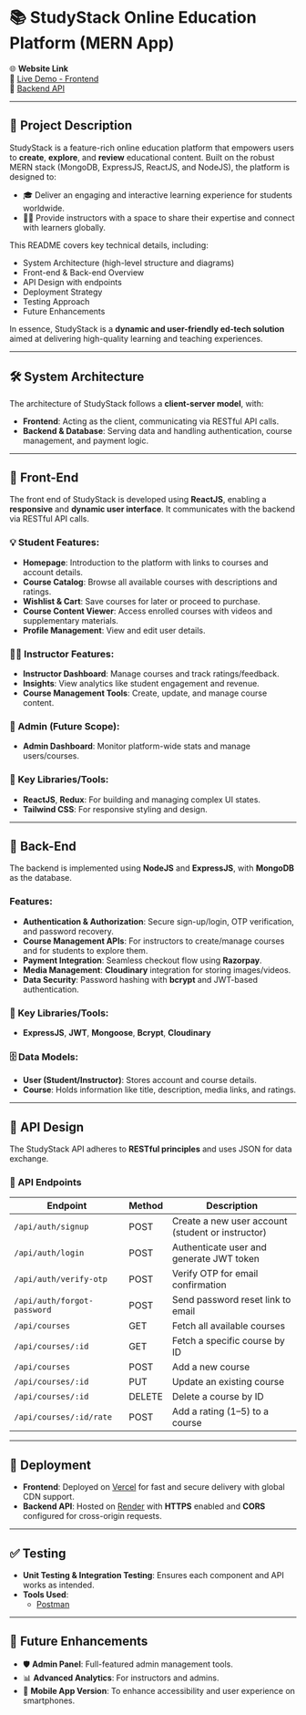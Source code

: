 # 📚 StudyStack Online Education Platform (MERN App)

🌐 **Website Link**  
🔗 [Live Demo - Frontend](https://studystack-edtech.vercel.app)  
🔗 [Backend API](https://studystack-backend.onrender.com)

---

## 📖 Project Description

StudyStack is a feature-rich online education platform that empowers users to **create**, **explore**, and **review** educational content. Built on the robust MERN stack (MongoDB, ExpressJS, ReactJS, and NodeJS), the platform is designed to:

- 🎓 Deliver an engaging and interactive learning experience for students worldwide.
- 👩‍🏫 Provide instructors with a space to share their expertise and connect with learners globally.

This README covers key technical details, including:

- System Architecture (high-level structure and diagrams)
- Front-end & Back-end Overview
- API Design with endpoints
- Deployment Strategy
- Testing Approach
- Future Enhancements

In essence, StudyStack is a **dynamic and user-friendly ed-tech solution** aimed at delivering high-quality learning and teaching experiences.

---

## 🛠️ System Architecture

The architecture of StudyStack follows a **client-server model**, with:

- **Frontend**: Acting as the client, communicating via RESTful API calls.
- **Backend & Database**: Serving data and handling authentication, course management, and payment logic.

---

## 🎨 Front-End

The front end of StudyStack is developed using **ReactJS**, enabling a **responsive** and **dynamic user interface**. It communicates with the backend via RESTful API calls.

### 💡 Student Features:
- **Homepage**: Introduction to the platform with links to courses and account details.
- **Course Catalog**: Browse all available courses with descriptions and ratings.
- **Wishlist & Cart**: Save courses for later or proceed to purchase.
- **Course Content Viewer**: Access enrolled courses with videos and supplementary materials.
- **Profile Management**: View and edit user details.

### 👩‍🏫 Instructor Features:
- **Instructor Dashboard**: Manage courses and track ratings/feedback.
- **Insights**: View analytics like student engagement and revenue.
- **Course Management Tools**: Create, update, and manage course content.

### 🔐 Admin (Future Scope):
- **Admin Dashboard**: Monitor platform-wide stats and manage users/courses.

### 🔑 Key Libraries/Tools:
- **ReactJS**, **Redux**: For building and managing complex UI states.
- **Tailwind CSS**: For responsive styling and design.

---

## 🔗 Back-End

The backend is implemented using **NodeJS** and **ExpressJS**, with **MongoDB** as the database.

### Features:
- **Authentication & Authorization**: Secure sign-up/login, OTP verification, and password recovery.
- **Course Management APIs**: For instructors to create/manage courses and for students to explore them.
- **Payment Integration**: Seamless checkout flow using **Razorpay**.
- **Media Management**: **Cloudinary** integration for storing images/videos.
- **Data Security**: Password hashing with **bcrypt** and JWT-based authentication.

### 🔑 Key Libraries/Tools:
- **ExpressJS**, **JWT**, **Mongoose**, **Bcrypt**, **Cloudinary**

### 🗄️ Data Models:
- **User (Student/Instructor)**: Stores account and course details.
- **Course**: Holds information like title, description, media links, and ratings.

---

## 📡 API Design

The StudyStack API adheres to **RESTful principles** and uses JSON for data exchange.

### 📖 API Endpoints

| Endpoint                        | Method | Description                                      |
|----------------------------------|--------|--------------------------------------------------|
| `/api/auth/signup`              | POST   | Create a new user account (student or instructor)|
| `/api/auth/login`               | POST   | Authenticate user and generate JWT token         |
| `/api/auth/verify-otp`          | POST   | Verify OTP for email confirmation                |
| `/api/auth/forgot-password`     | POST   | Send password reset link to email                |
| `/api/courses`                  | GET    | Fetch all available courses                      |
| `/api/courses/:id`              | GET    | Fetch a specific course by ID                    |
| `/api/courses`                  | POST   | Add a new course                                 |
| `/api/courses/:id`              | PUT    | Update an existing course                        |
| `/api/courses/:id`              | DELETE | Delete a course by ID                            |
| `/api/courses/:id/rate`         | POST   | Add a rating (1–5) to a course                   |

---

## 🚀 Deployment

- **Frontend**: Deployed on [Vercel](https://vercel.com) for fast and secure delivery with global CDN support.  
- **Backend API**: Hosted on [Render](https://render.com) with **HTTPS** enabled and **CORS** configured for cross-origin requests.

---

## ✅ Testing

- **Unit Testing & Integration Testing**: Ensures each component and API works as intended.  
- **Tools Used**:  
  - [Postman](https://www.postman.com/)  

---

## 🔮 Future Enhancements

- 🛡️ **Admin Panel**: Full-featured admin management tools.  
- 📊 **Advanced Analytics**: For instructors and admins.  
- 📱 **Mobile App Version**: To enhance accessibility and user experience on smartphones. 
 

